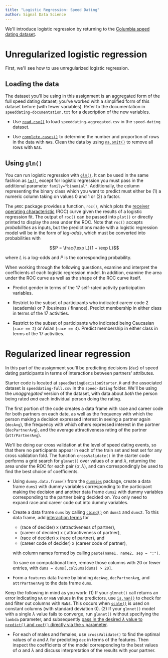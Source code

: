 ```yaml
---
title: "Logistic Regression: Speed Dating"
author: Signal Data Science
---
```


We'll introduce logistic regression by returning to the [Columbia speed dating dataset](http://andrewgelman.com/2008/01/21/the_speeddating_1/).

Unregularized logistic regression
=================================

First, we'll see how to use unregularized logistic regression.

Loading the data
----------------

The dataset you'll be using in this assignment is an aggregated form of the full speed dating dataset; you've worked with a simplified form of this dataset before (with fewer variables). Refer to the documentation in `speeddating-documentation.txt` for a description of the new variables.

* Use [`read.csv()`](https://stat.ethz.ch/R-manual/R-devel/library/utils/html/read.table.html) to load `speeddating-aggregated.csv` in the `speed-dating` dataset.

* Use [`complete.cases()`](https://stat.ethz.ch/R-manual/R-devel/library/stats/html/complete.cases.html) to determine the number and proportion of rows in the data with `NA`s. Clean the data by using [`na.omit()`](https://stat.ethz.ch/R-manual/R-devel/library/stats/html/na.fail.html) to remove all rows with `NA`s.

Using `glm()`
-------------

You can run logistic regression with [`glm()`](https://stat.ethz.ch/R-manual/R-devel/library/stats/html/glm.html). It can be used in the same fashion as [`lm()`](https://stat.ethz.ch/R-manual/R-devel/library/stats/html/lm.html), except for logistic regression you must pass in the additional parameter `family="binomial"`. Additionally, the column representing the binary class which you want to predict must either be (1) a numeric column taking on values 0 and 1 or (2) a factor.

The `pROC` package provides a function, `roc()`, which plots the [receiver operating characteristic](https://en.wikipedia.org/wiki/Receiver_operating_characteristic) (ROC) curve given the results of a logistic regression fit. The output of `roc()` can be passed into `plot()` or directly printed to display the area under the ROC. Note that `roc()` accepts *probabilities* as inputs, but the predictions made with a logistic regression model will be in the form of *log-odds*, which must be converted into probabilities with

$$P = \frac{\exp L}{1 + \exp L}$$

where $L$ is a log-odds and $P$ is the corresponding probability.

When working through the following questions, examine and interpret the coefficients of each logistic regression model. In addition, examine the area under the ROC curve as well as the shape of the ROC curve itself.

* Predict gender in terms of the 17 self-rated activity participation variables.

* Restrict to the subset of participants who indicated career code 2 (academia) or 7 (business / finance). Predict membership in either class in terms of the 17 activities.

* Restrict to the subset of participants who indicated being Caucasian (`race == 2`) or Asian (`race == 4`). Predict membership in either class in terms of the 17 activities.

Regularized linear regression
=============================

In this part of the assignment you'll be predicting decisions (`dec`) of speed dating participants in terms of interactions between partners' attributes.

Starter code is located at `speedDatingDecisionStarter.R` and the associated dataset is `speeddating-full.csv` in the `speed-dating` folder. We'll be using the *unaggregated* version of the dataset, with data about *both* the person being rated *and* each individual person doing the rating.

The first portion of the code creates a data frame with race and career code for both partners on each date, as well as the frequency with which the person making a decision expressed interest in seeing a partner again (`decAvg`), the frequency with which others expressed interest in the partner (`decPartnerAvg`), and the average attractiveness rating of the partner (`attrPartnerAvg`).

We'll be doing our cross validation at the level of speed dating events, so that there no participants appear in each of the train set and test set for any cross validation fold. The function `crossValidate()` in the starter code performs a grid search for `glmnet()` over values of $\alpha$ and $\lambda$, returning the area under the ROC for each pair $(\alpha, \lambda)$, and can correspondingly be used to find the best choice of coefficients.

* Using `dummy.data.frame()` from the [`dummies`](https://cran.r-project.org/web/packages/dummies/) package, create a data frame `dums1` with dummy variables corresponding to the participant making the decision and another data frame `dums2` with dummy variables corresponding to the partner being decided on. You only need to expand race and career code out into dummy variables.

* Create a data frame `dums` by calling [`cbind()`](https://stat.ethz.ch/R-manual/R-devel/library/base/html/cbind.html) on `dums1` and `dums2`. To this data frame, add [interaction terms](https://en.wikipedia.org/wiki/Interaction_(statistics)#Introduction) for

	- (race of decider) x (attractiveness of partner),
	- (career of decider) x ( attractiveness of partner),
	- (race of decider) x (race of partner), and
	- (career code of decider) x (career code of partner),

	with column names formed by calling `paste(name1, name2, sep = ":")`.

	To save on computational time, remove those columns with 20 or fewer entries, with `dums = dums[,colSums(dums) > 20]`.

* Form a `features` data frame by binding `decAvg`, `decPartnerAvg`, and `attrPartnerAvg` to the data frame `dums`.

Keep the following in mind as you work: (1) If your `glmnet()` call returns an error indicating `NA` or `NaN` values in the predictors, use [`is.nan()`](https://stat.ethz.ch/R-manual/R-devel/library/base/html/is.finite.html) to check for and filter out columns with `NaN`s. This occurs when [`scale()`](https://stat.ethz.ch/R-manual/R-devel/library/base/html/scale.html) is used on constant columns (with standard deviation 0). (2) If your `glmnet()` model with a single $\lambda$ value fails to converge, run `glmnet()` without specifying the `lambda` parameter, and subsequently [pass in the desired $\lambda$ value to `predict()` and `coef()` directly via the `s` parameter](http://stats.stackexchange.com/questions/101101/convergence-for-1st-lambda-value-not-reached-error-using-glmnet-package-and-sp).

* For each of males and females, use `crossValidate()` to find the optimal values of $\alpha$ and $\lambda$ for predicting `dec` in terms of the features. Then inspect the coefficients of the model corresponding to the best values of $\alpha$ and $\lambda$ and discuss interpretation of the results with your partner.